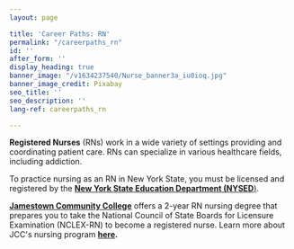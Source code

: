 ```yaml
---
layout: page

title: 'Career Paths: RN'
permalink: "/careerpaths_rn"
id: ''
after_form: ''
display_heading: true
banner_image: "/v1634237540/Nurse_banner3a_iu0ioq.jpg"
banner_image_credit: Pixabay
seo_title: ''
seo_description: ''
lang-ref: careerpaths_rn

---
```

**Registered Nurses** (RNs) work in a wide variety of settings providing and coordinating patient care.  RNs can specialize in various healthcare fields, including addiction.

To practice nursing as an RN in New York State, you must be licensed and registered by the [**New York State Education Department (NYSED**)](http://www.op.nysed.gov/prof/nurse/nursingrn.htm).

[**Jamestown Community College**](https://www.sunyjcc.edu/programs/nursing-aas) offers a 2-year RN nursing degree that prepares you to take the National Council of State Boards for Licensure Examination (NCLEX-RN) to become a registered nurse.  Learn more about JCC's nursing program [**here**](https://www.sunyjcc.edu/programs/nursing-aas/apply)**.**